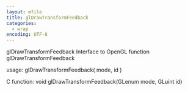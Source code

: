 ```yaml
---
layout: mfile
title: glDrawTransformFeedback
categories:
  - wrap
encoding: UTF-8
---
```


glDrawTransformFeedback  Interface to OpenGL function glDrawTransformFeedback

usage:  glDrawTransformFeedback( mode, id )

C function:  void glDrawTransformFeedback(GLenum mode, GLuint id)